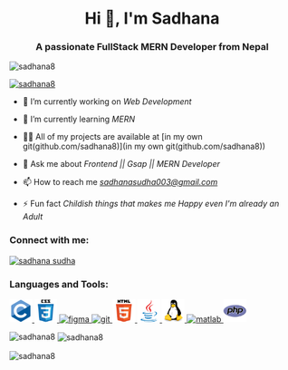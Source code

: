 <h1 align="center">Hi 👋, I'm Sadhana</h1>
<h3 align="center">A passionate FullStack MERN Developer from Nepal</h3>

<p align="left"> <img src="https://komarev.com/ghpvc/?username=sadhana8&label=Profile%20views&color=0e75b6&style=flat" alt="sadhana8" /> </p>

<p align="left"> <a href="https://github.com/ryo-ma/github-profile-trophy"><img src="https://github-profile-trophy.vercel.app/?username=sadhana8" alt="sadhana8" /></a> </p>

- 🔭 I’m currently working on *Web Development*

- 🌱 I’m currently learning *MERN*

- 👨‍💻 All of my projects are available at [in my own git(github.com/sadhana8)](in my own git(github.com/sadhana8))

- 💬 Ask me about *Frontend || Gsap || MERN Developer*

- 📫 How to reach me *sadhanasudha003@gmail.com*

- ⚡ Fun fact *Childish things that makes me Happy even I'm already an Adult*

<h3 align="left">Connect with me:</h3>
<p align="left">
<a href="https://linkedin.com/in/sadhana sudha" target="blank"><img align="center" src="https://raw.githubusercontent.com/rahuldkjain/github-profile-readme-generator/master/src/images/icons/Social/linked-in-alt.svg" alt="sadhana sudha" height="30" width="40" /></a>
</p>

<h3 align="left">Languages and Tools:</h3>
<p align="left"> <a href="https://www.cprogramming.com/" target="_blank" rel="noreferrer"> <img src="https://raw.githubusercontent.com/devicons/devicon/master/icons/c/c-original.svg" alt="c" width="40" height="40"/> </a> <a href="https://www.w3schools.com/css/" target="_blank" rel="noreferrer"> <img src="https://raw.githubusercontent.com/devicons/devicon/master/icons/css3/css3-original-wordmark.svg" alt="css3" width="40" height="40"/> </a> <a href="https://www.figma.com/" target="_blank" rel="noreferrer"> <img src="https://www.vectorlogo.zone/logos/figma/figma-icon.svg" alt="figma" width="40" height="40"/> </a> <a href="https://git-scm.com/" target="_blank" rel="noreferrer"> <img src="https://www.vectorlogo.zone/logos/git-scm/git-scm-icon.svg" alt="git" width="40" height="40"/> </a> <a href="https://www.w3.org/html/" target="_blank" rel="noreferrer"> <img src="https://raw.githubusercontent.com/devicons/devicon/master/icons/html5/html5-original-wordmark.svg" alt="html5" width="40" height="40"/> </a> <a href="https://www.java.com" target="_blank" rel="noreferrer"> <img src="https://raw.githubusercontent.com/devicons/devicon/master/icons/java/java-original.svg" alt="java" width="40" height="40"/> </a> <a href="https://www.linux.org/" target="_blank" rel="noreferrer"> <img src="https://raw.githubusercontent.com/devicons/devicon/master/icons/linux/linux-original.svg" alt="linux" width="40" height="40"/> </a> <a href="https://www.mathworks.com/" target="_blank" rel="noreferrer"> <img src="https://upload.wikimedia.org/wikipedia/commons/2/21/Matlab_Logo.png" alt="matlab" width="40" height="40"/> </a> <a href="https://www.php.net" target="_blank" rel="noreferrer"> <img src="https://raw.githubusercontent.com/devicons/devicon/master/icons/php/php-original.svg" alt="php" width="40" height="40"/> </a> </p>

<p><img align="left" src="https://github-readme-stats.vercel.app/api/top-langs?username=sadhana8&show_icons=true&locale=en&layout=compact" alt="sadhana8" /></p>

<p>&nbsp;<img align="center" src="https://github-readme-stats.vercel.app/api?username=sadhana8&show_icons=true&locale=en" alt="sadhana8" /></p>

<p><img align="center" src="https://github-readme-streak-stats.herokuapp.com/?user=sadhana8&" alt="sadhana8" /></p>
